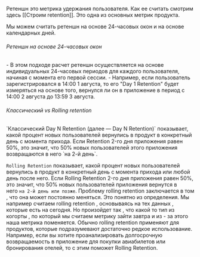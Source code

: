 Ретеншн это метрика удержания пользователя. Как ее считать смотрим здесь [[Строим retention]].  Это одна из основных метрик продукта. 

Мы можем считать ретеншн на основе 24-часовых окон и на основе календарных дней.

<h6>Ретеншн на основе 24-часовых окон</h6>
- В этом подходе расчет ретеншн осуществляется на основе индивидуальных 24-часовых периодов для каждого пользователя, начиная с момента его первой сессии.
- Например, если пользователь зарегистрировался в 14:00 1 августа, то его "Day 1 Retention" будет измеряться на основе того, вернулся ли он в приложение в период с 14:00 2 августа до 13:59 3 августа.













<h6>Классический vs Rolling retention </h6>
`Классический Day N Retention (далее — Day N Retention)`  показывает, какой процент новых пользователей вернулись в продукт в конкретный день с момента прихода.
Если Retention 2-го дня приложения равен 50%, это значит, что 50% новых пользователей этого приложения возвращаются в него `на 2-й день`.

`Rolling Retention` показывает, какой процент новых пользователей вернулись в продукт в конкретный день с момента прихода или любой день после него.
Если Rolling Retention 2-го дня приложения равен 50%, это значит, что 50% новых пользователей приложения вернутся в него `на 2-й день или позже`. Проблему rolling retention заключается в том , что она может постоянно меняться. Это понятно из определения. Мы например считаем rolling retention , основываясь на тех данных , которые есть на сегодня. Но произойдет так , что какой то тип из когорты , по который мы считаем метрику зайти завтра и из - за этого наша метрика поменяется. Обычно  rolling retention применяют для продуктов, которые подразумевают достаточно редкое использование. Например, если вы хотите проанализировать долгосрочную возвращаемость в приложение для покупки авиабилетов или бронирования отелей, то с этим поможет Rolling Retention.






